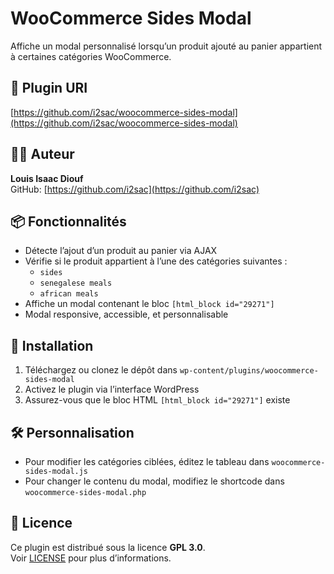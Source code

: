 # WooCommerce Sides Modal

Affiche un modal personnalisé lorsqu’un produit ajouté au panier appartient à certaines catégories WooCommerce.

## 🔗 Plugin URI
[https://github.com/i2sac/woocommerce-sides-modal](https://github.com/i2sac/woocommerce-sides-modal)

## 🧑‍💻 Auteur
**Louis Isaac Diouf**  
GitHub: [https://github.com/i2sac](https://github.com/i2sac)

## 📦 Fonctionnalités

- Détecte l’ajout d’un produit au panier via AJAX
- Vérifie si le produit appartient à l’une des catégories suivantes :
  - `sides`
  - `senegalese meals`
  - `african meals`
- Affiche un modal contenant le bloc `[html_block id="29271"]`
- Modal responsive, accessible, et personnalisable

## 📁 Installation

1. Téléchargez ou clonez le dépôt dans `wp-content/plugins/woocommerce-sides-modal`
2. Activez le plugin via l’interface WordPress
3. Assurez-vous que le bloc HTML `[html_block id="29271"]` existe

## 🛠️ Personnalisation

- Pour modifier les catégories ciblées, éditez le tableau dans `woocommerce-sides-modal.js`
- Pour changer le contenu du modal, modifiez le shortcode dans `woocommerce-sides-modal.php`

## 📜 Licence

Ce plugin est distribué sous la licence **GPL 3.0**.  
Voir [LICENSE](https://www.gnu.org/licenses/gpl-3.0.html) pour plus d’informations.